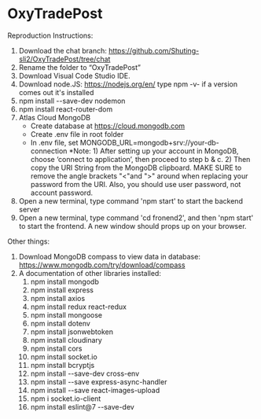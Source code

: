 # OxyTradePost
Reproduction Instructions: 
1. Download the chat branch: https://github.com/Shuting-sli2/OxyTradePost/tree/chat
3. Rename the folder to “OxyTradePost”
2. Download Visual Code Studio IDE.
3. Download node.JS: https://nodejs.org/en/
   type npm -v- 
   if a version comes out it's installed
4. npm install --save-dev nodemon
5. npm install react-router-dom
6. Atlas Cloud MongoDB
      - Create database at https://cloud.mongodb.com
      - Create .env file in root folder
      - In .env file, set MONGODB_URL=mongodb+srv://your-db-connection
		*Note: 1) After setting up your account in MongoDB, choose ‘connect to application’, then proceed to step b & c. 2) Then copy the URI String from the MongoDB       clipboard. MAKE SURE to remove the angle brackets "<"and ">" around <password> when replacing your password from the URI. Also, you should use user password,       not account password.
7. Open a new terminal, type command 'npm start' to start the backend server
8. Open a new terminal, type command 'cd fronend2', and then 'npm start' to start the frontend. A new window should props up on your browser. 
 
Other things: 
1. Download MongoDB compass to view data in database: https://www.mongodb.com/try/download/compass
2. A documentation of other libraries installed: 
	1. npm install mongodb
	2. npm install express
	3. npm install axios
	4. npm install redux react-redux
	5. npm install mongoose
	6. npm install dotenv
	7. npm install jsonwebtoken
	8. npm install cloudinary
	9. npm install cors
	10. npm install socket.io
	11. npm install bcryptjs
	12. npm install --save-dev cross-env
	13. npm install --save express-async-handler
	14. npm install --save react-images-upload
	15. npm i socket.io-client
	16. npm install eslint@7 --save-dev
